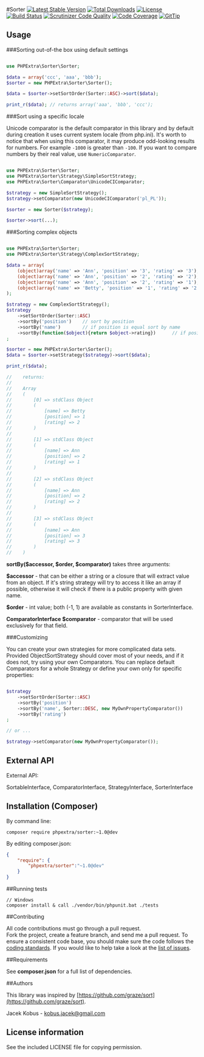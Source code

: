 #Sorter
[![Latest Stable Version](https://poser.pugx.org/phpextra/sorter/v/stable.svg)](https://packagist.org/packages/phpextra/sorter)
[![Total Downloads](https://poser.pugx.org/phpextra/sorter/downloads.svg)](https://packagist.org/packages/phpextra/sorter)
[![License](https://poser.pugx.org/phpextra/sorter/license.svg)](https://packagist.org/packages/phpextra/sorter)
[![Build Status](http://img.shields.io/travis/phpextra/sorter.svg)](https://travis-ci.org/phpextra/sorter)
[![Scrutinizer Code Quality](https://scrutinizer-ci.com/g/phpextra/sorter/badges/quality-score.png?b=master)](https://scrutinizer-ci.com/g/phpextra/sorter/?branch=master)
[![Code Coverage](https://scrutinizer-ci.com/g/phpextra/sorter/badges/coverage.png?b=master)](https://scrutinizer-ci.com/g/phpextra/sorter/?branch=master)
[![GitTip](http://img.shields.io/gittip/jkobus.svg)](https://www.gittip.com/jkobus)

## Usage

###Sorting out-of-the box using default settings

```php

use PHPExtra\Sorter\Sorter;

$data = array('ccc', 'aaa', 'bbb');
$sorter = new PHPExtra\Sorter\Sorter();

$data = $sorter->setSortOrder(Sorter::ASC)->sort($data);

print_r($data); // returns array('aaa', 'bbb', 'ccc');

```
###Sort using a specific locale

Unicode comparator is the default comparator in this library and by default during creation it uses current system locale (from php.ini).
It's worth to notice that when using this comparator, it may produce odd-looking results for numbers. For example `-1000` is greater than `-100`.
If you want to compare numbers by their real value, use `NumericComparator`.

```php

use PHPExtra\Sorter\Sorter;
use PHPExtra\Sorter\Strategy\SimpleSortStrategy;
use PHPExtra\Sorter\Comparator\UnicodeCIComparator;

$strategy = new SimpleSortStrategy();
$strategy->setComparator(new UnicodeCIComparator('pl_PL'));

$sorter = new Sorter($strategy);

$sorter->sort(...);

```

###Sorting complex objects

```php

use PHPExtra\Sorter\Sorter;
use PHPExtra\Sorter\Strategy\ComplexSortStrategy;

$data = array(
    (object)array('name' => 'Ann', 'position' => '3', 'rating' => '3'),
    (object)array('name' => 'Ann', 'position' => '2', 'rating' => '2'),
    (object)array('name' => 'Ann', 'position' => '2', 'rating' => '1'),
    (object)array('name' => 'Betty', 'position' => '1', 'rating' => '2'),
);

$strategy = new ComplexSortStrategy();
$strategy
    ->setSortOrder(Sorter::ASC)
    ->sortBy('position')    // sort by position
    ->sortBy('name')        // if position is equal sort by name
    ->sortBy(function($object){return $object->rating})      // if position and name are equal, use rating
;

$sorter = new PHPExtra\Sorter\Sorter();
$data = $sorter->setStrategy($strategy)->sort($data);

print_r($data);

//    returns:
//
//    Array
//    (
//        [0] => stdClass Object
//        (
//            [name] => Betty
//            [position] => 1
//            [rating] => 2
//        )
//
//        [1] => stdClass Object
//        (
//            [name] => Ann
//            [position] => 2
//            [rating] => 1
//        )
//
//        [2] => stdClass Object
//        (
//            [name] => Ann
//            [position] => 2
//            [rating] => 2
//        )
//
//        [3] => stdClass Object
//        (
//            [name] => Ann
//            [position] => 3
//            [rating] => 3
//        )
//    )

```

**sortBy($accessor, $order, $comparator)** takes three arguments:

**$accessor** - that can be either a string or a closure that will extract value from an object.
If it's string strategy will try to access it like an array if possible, otherwise it will check if there is a public property with given name.

**$order** - int value; both (-1, 1) are available as constants in SorterInterface.

**ComparatorInterface $comparator** - comparator that will be used exclusively for that field.


###Customizing

You can create your own strategies for more complicated data sets.
Provided ObjectSortStrategy should cover most of your needs, and if it does not, try using your own Comparators.
You can replace default Comparators for a whole Strategy or define your own only for specific properties:

```php

$strategy
    ->setSortOrder(Sorter::ASC)
    ->sortBy('position')
    ->sortBy('name', Sorter::DESC, new MyOwnPropertyComparator())
    ->sortBy('rating')
;

// or ...

$strategy->setComparator(new MyOwnPropertyComparator());

```

## External API

External API:

SortableInterface, ComparatorInterface, StrategyInterface, SorterInterface


## Installation (Composer)

By command line:

```
composer require phpextra/sorter:~1.0@dev
```

By editing composer.json:

```json
{
    "require": {
        "phpextra/sorter":"~1.0@dev"
    }
}
```

##Running tests

```
// Windows
composer install & call ./vendor/bin/phpunit.bat ./tests
```

##Contributing

All code contributions must go through a pull request.  
Fork the project, create a feature branch, and send me a pull request.
To ensure a consistent code base, you should make sure the code follows
the [coding standards](http://symfony.com/doc/2.0/contributing/code/standards.html).
If you would like to help take a look at the [list of issues](https://github.com/phpextra/sorter/issues).

##Requirements

See **composer.json** for a full list of dependencies.

##Authors

This library was inspired by [https://github.com/graze/sort](https://github.com/graze/sort).

Jacek Kobus - <kobus.jacek@gmail.com>

## License information

See the included LICENSE file for copying permission.

